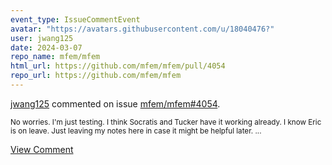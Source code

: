```yaml
---
event_type: IssueCommentEvent
avatar: "https://avatars.githubusercontent.com/u/18040476?"
user: jwang125
date: 2024-03-07
repo_name: mfem/mfem
html_url: https://github.com/mfem/mfem/pull/4054
repo_url: https://github.com/mfem/mfem
---
```


<a href='https://github.com/jwang125' target='_blank'>jwang125</a> commented on issue <a href='https://github.com/mfem/mfem/pull/4054' target='_blank'>mfem/mfem#4054</a>.

<small>No worries. I'm just testing. I think Socratis and Tucker have it working already. I know Eric is on leave. Just leaving my notes here in case it might be helpful later. ...</small>

<a href='https://github.com/mfem/mfem/pull/4054' target='_blank'>View Comment</a>